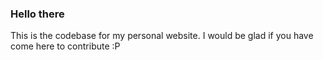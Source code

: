 ### Hello there

This is the codebase for my personal website. I would be glad if you have come here to contribute :P
